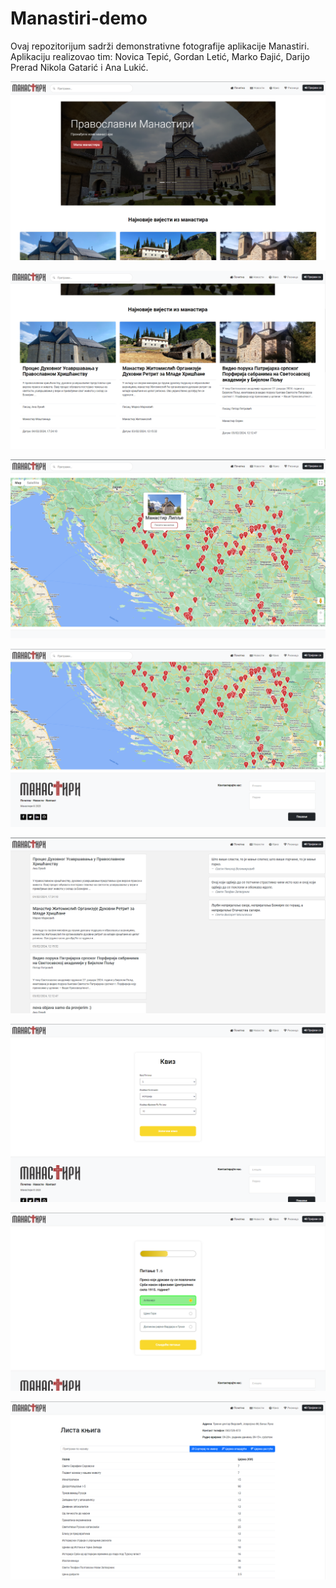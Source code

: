 # Manastiri-demo

Ovaj repozitorijum sadrži demonstrativne fotografije aplikacije Manastiri.
Aplikaciju realizovao tim: Novica Tepić, Gordan Letić, Marko Đajić, Darijo Prerad Nikola Gatarić i Ana Lukić.

![](https://github.com/Djed01/Manastiri-demo/blob/main/Demo/Screenshot_1.png)

![](https://github.com/Djed01/Manastiri-demo/blob/main/Demo/Screenshot_2.png)

![](https://github.com/Djed01/Manastiri-demo/blob/main/Demo/Screenshot_3.png)

![](https://github.com/Djed01/Manastiri-demo/blob/main/Demo/Screenshot_4.png)

![](https://github.com/Djed01/Manastiri-demo/blob/main/Demo/Screenshot_5.png)

![](https://github.com/Djed01/Manastiri-demo/blob/main/Demo/Screenshot_6.png)

![](https://github.com/Djed01/Manastiri-demo/blob/main/Demo/Screenshot_7.png)

![](https://github.com/Djed01/Manastiri-demo/blob/main/Demo/Screenshot_8.png)
